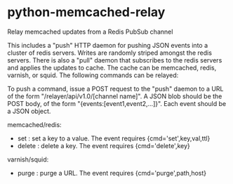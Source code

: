 # python-memcached-relay
Relay memcached updates from a Redis PubSub channel

This includes a "push" HTTP daemon for pushing JSON events into a cluster of redis servers. Writes are randomly striped amongst the redis servers. There is also a "pull" daemon that subscribes to the redis servers and applies the updates to cache. The cache can be memcached, redis, varnish, or squid. The following commands can be relayed:

To push a command, issue a POST request to the "push" daemon to a URL of the form "/relayer/api/v1.0/[channel name]". A JSON blob should be the POST body, of the form "{events:[event1,event2,...]}". Each event should be a JSON object.

memcached/redis:
- set    : set a key to a value. The event requires {cmd='set',key,val,ttl}
- delete : delete a key. The event requires {cmd='delete',key}
  
varnish/squid:
- purge : purge a URL. The event requires {cmd='purge',path,host}
